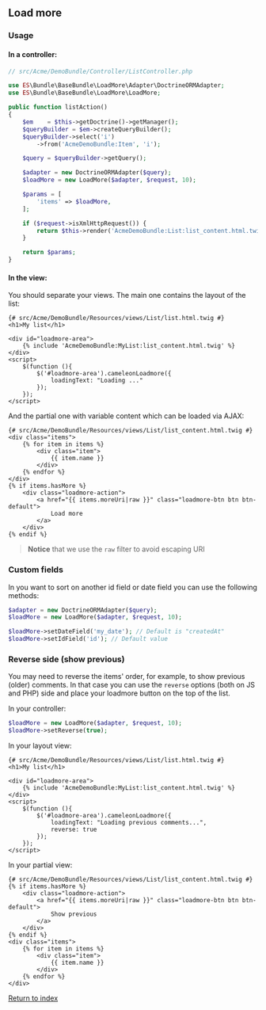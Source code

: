 
## Load more

### Usage

#### In a controller:

```php
// src/Acme/DemoBundle/Controller/ListController.php

use ES\Bundle\BaseBundle\LoadMore\Adapter\DoctrineORMAdapter;
use ES\Bundle\BaseBundle\LoadMore\LoadMore;

public function listAction()
{
	$em    = $this->getDoctrine()->getManager();
	$queryBuilder = $em->createQueryBuilder();
	$queryBuilder->select('i')
		->from('AcmeDemoBundle:Item', 'i');

	$query = $queryBuilder->getQuery();

	$adapter = new DoctrineORMAdapter($query);
	$loadMore = new LoadMore($adapter, $request, 10);

	$params = [
		'items' => $loadMore,
	];

	if ($request->isXmlHttpRequest()) {
		return $this->render('AcmeDemoBundle:List:list_content.html.twig', $params);
	}

	return $params;
}
```

#### In the view:

You should separate your views.
The main one contains the layout of the list:

```django
{# src/Acme/DemoBundle/Resources/views/List/list.html.twig #}
<h1>My list</h1>

<div id="loadmore-area">
	{% include 'AcmeDemoBundle:MyList:list_content.html.twig' %}
</div>
<script>
	$(function (){
		$('#loadmore-area').cameleonLoadmore({
			loadingText: "Loading ..."
		});
	});
</script>
```

And the partial one with variable content which can be loaded via AJAX:

```django
{# src/Acme/DemoBundle/Resources/views/List/list_content.html.twig #}
<div class="items">
	{% for item in items %}
		<div class="item">
			{{ item.name }}
		</div>
	{% endfor %}
</div>
{% if items.hasMore %}
	<div class="loadmore-action">
		<a href="{{ items.moreUri|raw }}" class="loadmore-btn btn btn-default">
			Load more
		</a>
	</div>
{% endif %}
```

> **Notice** that we use the `raw` filter to avoid escaping URI

### Custom fields

In you want to sort on another id field or date field you can use the following methods:

```php
$adapter = new DoctrineORMAdapter($query);
$loadMore = new LoadMore($adapter, $request, 10);

$loadMore->setDateField('my_date'); // Default is "createdAt"
$loadMore->setIdField('id'); // Default value
```

### Reverse side (show previous)

You may need to reverse the items' order, for example, to show previous (older) comments.
In that case you can use the `reverse` options (both on JS and PHP) side and place your loadmore button on the top of the list.

In your controller:

```php
$loadMore = new LoadMore($adapter, $request, 10);
$loadMore->setReverse(true);
```

In your layout view:

```django
{# src/Acme/DemoBundle/Resources/views/List/list.html.twig #}
<h1>My list</h1>

<div id="loadmore-area">
	{% include 'AcmeDemoBundle:MyList:list_content.html.twig' %}
</div>
<script>
	$(function (){
		$('#loadmore-area').cameleonLoadmore({
			loadingText: "Loading previous comments...",
			reverse: true
		});
	});
</script>
```

In your partial view:

```django
{# src/Acme/DemoBundle/Resources/views/List/list_content.html.twig #}
{% if items.hasMore %}
	<div class="loadmore-action">
		<a href="{{ items.moreUri|raw }}" class="loadmore-btn btn btn-default">
			Show previous
		</a>
	</div>
{% endif %}
<div class="items">
	{% for item in items %}
		<div class="item">
			{{ item.name }}
		</div>
	{% endfor %}
</div>
```

[Return to index](index.md)